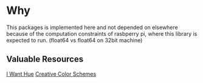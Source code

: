 # Why
 This packages is implemented here and not depended on elsewhere because of the computation constraints of rasbperry pi, where this library is expected to run. (float64 vs float64 on 32bit machine)

## Valuable Resources
[I Want Hue](http://tools.medialab.sciences-po.fr/iwanthue/)
[Creative Color Schemes](http://www.creativecolorschemes.com/resources/free-color-schemes/images/)

